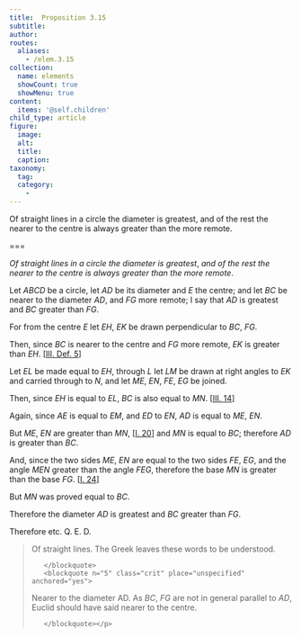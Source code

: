 ```yaml
---
title:  Proposition 3.15
subtitle: 
author:
routes:
  aliases:
    - /elem.3.15
collection:
  name: elements
  showCount: true
  showMenu: true
content:
  items: '@self.children'
child_type: article
figure:
  image:
  alt:
  title:
  caption:
taxonomy:
  tag:
  category:
    - 
---
```


<p><emph>Of straight lines in a circle the diameter is greatest</emph>, <emph>and of the rest the nearer to the centre is always greater than the more remote</emph>. </p>

===

<p><em>Of straight lines in a circle the diameter is greatest</em>, <em>and of the rest the nearer to the centre is always greater than the more remote</em>. </p>

<p>Let <em>ABCD</em> be a circle, let <em>AD</em> be its diameter and <em>E</em> the centre; and let <em>BC</em> be nearer to the diameter <em>AD</em>, and <em>FG</em> more remote; I say that <em>AD</em> is greatest and <em>BC</em> greater than <em>FG</em>. </p>

<p>For from the centre <em>E</em> let <em>EH</em>, <em>EK</em>
        be drawn perpendicular to <em>BC</em>, <em>FG</em>. </p>

<p>Then, since <em>BC</em> is nearer to the centre and <em>FG</em> more remote, <em>EK</em> is greater than <em>EH</em>. [<a href="/elem.3.def.5">III. Def. 5</a>] </p>

<p>Let <em>EL</em> be made equal to <em>EH</em>, through <em>L</em> let <em>LM</em> be drawn at right angles to <em>EK</em> and carried through to <em>N</em>, and let <em>ME</em>, <em>EN</em>, <em>FE</em>, <em>EG</em> be joined. </p>

<p>Then, since <em>EH</em> is equal to <em>EL</em>, <span class="center"><em>BC</em> is also equal to <em>MN</em>. [<a href="/elem.3.14">III. 14</a>]</span>
      </p>

<p>Again, since <em>AE</em> is equal to <em>EM</em>, and <em>ED</em> to <em>EN</em>, <span class="center"><em>AD</em> is equal to <em>ME</em>, <em>EN</em>.</span>
       <pb n="37"/></p>

<p>But <em>ME</em>, <em>EN</em> are greater than <em>MN</em>, [<a href="/elem.1.20">I. 20</a>] and <em>MN</em> is equal to <em>BC</em>; <span class="center">therefore <em>AD</em> is greater than <em>BC</em>.</span>
      </p>

<p>And, since the two sides <em>ME</em>, <em>EN</em> are equal to the two sides <em>FE</em>, <em>EG</em>, and the angle <em>MEN</em> greater than the angle <em>FEG</em>, therefore the base <em>MN</em> is greater than the base <em>FG</em>. [<a href="/elem.1.24">I. 24</a>] </p>

<p>But <em>MN</em> was proved equal to <em>BC</em>. </p>

<p>Therefore the diameter <em>AD</em> is greatest and <em>BC</em> greater than <em>FG</em>. </p>

<p>Therefore etc. Q. E. D.
<blockquote n="1" class="crit" place="unspecified" anchored="yes">
        
<p><span class="bold">Of straight lines</span>. The Greek leaves these words to be understood.</p>

       </blockquote>
       <blockquote n="5" class="crit" place="unspecified" anchored="yes">
        
<p><span class="bold">Nearer to the diameter AD.</span> As <em>BC</em>, <em>FG</em> are not in general parallel to <em>AD</em>, Euclid should have said <quote>nearer to the centre.</quote>
</p>

       </blockquote></p>
